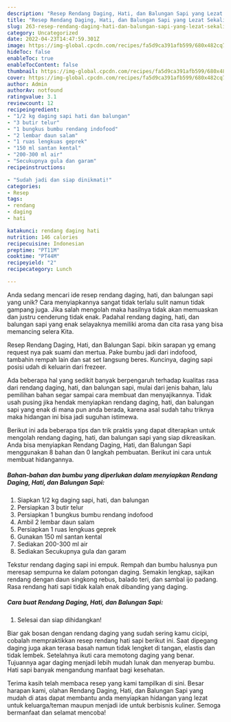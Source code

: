 ```yaml
---
description: "Resep Rendang Daging, Hati, dan Balungan Sapi yang Lezat Sekali"
title: "Resep Rendang Daging, Hati, dan Balungan Sapi yang Lezat Sekali"
slug: 263-resep-rendang-daging-hati-dan-balungan-sapi-yang-lezat-sekali
category: Uncategorized
date: 2022-04-23T14:47:59.301Z
image: https://img-global.cpcdn.com/recipes/fa5d9ca391afb599/680x482cq70/rendang-daging-hati-dan-balungan-sapi-foto-resep-utama.jpg
hideToc: false
enableToc: true
enableTocContent: false
thumbnail: https://img-global.cpcdn.com/recipes/fa5d9ca391afb599/680x482cq70/rendang-daging-hati-dan-balungan-sapi-foto-resep-utama.jpg
cover: https://img-global.cpcdn.com/recipes/fa5d9ca391afb599/680x482cq70/rendang-daging-hati-dan-balungan-sapi-foto-resep-utama.jpg
author: Admin
authorAv: notfound
ratingvalue: 3.1
reviewcount: 12
recipeingredient:
- "1/2 kg daging sapi hati dan balungan"
- "3 butir telur"
- "1 bungkus bumbu rendang indofood"
- "2 lembar daun salam"
- "1 ruas lengkuas geprek"
- "150 ml santan kental"
- "200-300 ml air"
- "Secukupnya gula dan garam"
recipeinstructions:

- "Sudah jadi dan siap dinikmati!"
categories:
- Resep
tags:
- rendang
- daging
- hati

katakunci: rendang daging hati 
nutrition: 146 calories
recipecuisine: Indonesian
preptime: "PT11M"
cooktime: "PT44M"
recipeyield: "2"
recipecategory: Lunch

---
```





Anda sedang mencari ide resep rendang daging, hati, dan balungan sapi yang unik? Cara menyiapkannya sangat tidak terlalu sulit namun tidak gampang juga. Jika salah mengolah maka hasilnya tidak akan memuaskan dan justru cenderung tidak enak. Padahal rendang daging, hati, dan balungan sapi yang enak selayaknya memiliki aroma dan cita rasa yang bisa memancing selera Kita.





Resep Rendang Daging, Hati, dan Balungan Sapi. bikin sarapan yg emang request nya pak suami dan mertua. Pake bumbu jadi dari indofood, tambahin rempah lain dan sat set langsung beres. Kuncinya, daging sapi posisi udah di keluarin dari frezeer.

Ada beberapa hal yang sedikit banyak berpengaruh terhadap kualitas rasa dari rendang daging, hati, dan balungan sapi, mulai dari jenis bahan, lalu pemilihan bahan segar sampai cara membuat dan menyajikannya. Tidak usah pusing jika hendak menyiapkan rendang daging, hati, dan balungan sapi yang enak di mana pun anda berada, karena asal sudah tahu triknya maka hidangan ini bisa jadi suguhan istimewa.






Berikut ini ada beberapa tips dan trik praktis yang dapat diterapkan untuk mengolah rendang daging, hati, dan balungan sapi yang siap dikreasikan. Anda bisa menyiapkan Rendang Daging, Hati, dan Balungan Sapi menggunakan 8 bahan dan 0 langkah pembuatan. Berikut ini cara untuk membuat hidangannya.

<!--inarticleads1-->

##### Bahan-bahan dan bumbu yang diperlukan dalam menyiapkan Rendang Daging, Hati, dan Balungan Sapi:

1. Siapkan 1/2 kg daging sapi, hati, dan balungan
1. Persiapkan 3 butir telur
1. Persiapkan 1 bungkus bumbu rendang indofood
1. Ambil 2 lembar daun salam
1. Persiapkan 1 ruas lengkuas geprek
1. Gunakan 150 ml santan kental
1. Sediakan 200-300 ml air
1. Sediakan Secukupnya gula dan garam


Tekstur rendang daging sapi ini empuk. Rempah dan bumbu halusnya pun meresap sempurna ke dalam potongan daging. Semakin lengkap, sajikan rendang dengan daun singkong rebus, balado teri, dan sambal ijo padang. Rasa rendang hati sapi tidak kalah enak dibanding yang daging. 

<!--inarticleads2-->

##### Cara buat Rendang Daging, Hati, dan Balungan Sapi:


1. Selesai dan siap dihidangkan!

Biar gak bosan dengan rendang daging yang sudah sering kamu cicipi, cobalah mempraktikkan resep rendang hati sapi berikut ini. Saat dipegang daging juga akan terasa basah namun tidak lengket di tangan, elastis dan tidak lembek. Setelahnya ikuti cara memotong daging yang benar. Tujuannya agar daging menjadi lebih mudah lunak dan menyerap bumbu. Hati sapi banyak mengandung manfaat bagi kesehatan. 

Terima kasih telah membaca resep yang kami tampilkan di sini. Besar harapan kami, olahan Rendang Daging, Hati, dan Balungan Sapi yang mudah di atas dapat membantu anda menyiapkan hidangan yang lezat untuk keluarga/teman maupun menjadi ide untuk berbisnis kuliner. Semoga bermanfaat dan selamat mencoba!
